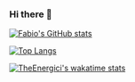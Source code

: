 ### Hi there 👋

[![Fabio's GitHub stats](https://github-readme-stats.vercel.app/api?username=theenergici&count_private=true&show_icons=true&theme=codeSTACKr)](https://github.com/theenergici)

[![Top Langs](https://github-readme-stats.vercel.app/api/top-langs/?username=theEnergici&langs_count=8&theme=codeSTACKr)](https://github.com/theenergici)

[![TheEnergici's wakatime stats](https://github-readme-stats.vercel.app/api/wakatime?username=theEnergici&theme=codeSTACKr)](https://wakatime.com/@theEnergici)


<!--
**theenergici/theenergici** is a ✨ _special_ ✨ repository because its `README.md` (this file) appears on your GitHub profile.

Here are some ideas to get you started:

- 🔭 I’m currently working on ...
- 🌱 I’m currently learning ...
- 👯 I’m looking to collaborate on ...
- 🤔 I’m looking for help with ...
- 💬 Ask me about ...
- 📫 How to reach me: ...
- 😄 Pronouns: ...
- ⚡ Fun fact: ...
-->
